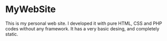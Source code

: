 # MyWebSite

This is my personal web site.
I developed it with pure HTML, CSS and PHP codes without any framework.
It has a very basic desing, and completely static.
